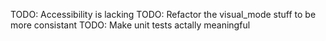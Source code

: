 TODO: Accessibility is lacking
TODO: Refactor the visual_mode stuff to be more consistant
TODO: Make unit tests actally meaningful